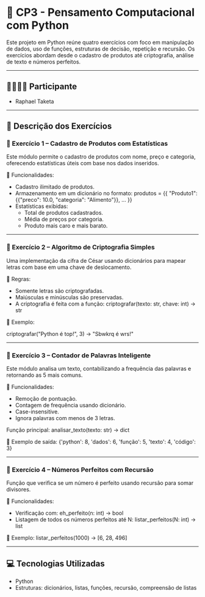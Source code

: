 # 🧠 CP3 - Pensamento Computacional com Python

Este projeto em Python reúne quatro exercícios com foco em manipulação de dados, uso de funções, estruturas de decisão, repetição e recursão. Os exercícios abordam desde o cadastro de produtos até criptografia, análise de texto e números perfeitos.

---

## 👨‍👩‍👧‍👦 Participante

- Raphael Taketa

---

## 🧾 Descrição dos Exercícios

### 🛒 Exercício 1 – Cadastro de Produtos com Estatísticas

Este módulo permite o cadastro de produtos com nome, preço e categoria, oferecendo estatísticas úteis com base nos dados inseridos.

📌 Funcionalidades:

- Cadastro ilimitado de produtos.
- Armazenamento em um dicionário no formato:
  produtos = {{
      "Produto1": {{"preco": 10.0, "categoria": "Alimento"}},
      ...
  }}
- Estatísticas exibidas:
  - Total de produtos cadastrados.
  - Média de preços por categoria.
  - Produto mais caro e mais barato.

---

### 🔐 Exercício 2 – Algoritmo de Criptografia Simples

Uma implementação da cifra de César usando dicionários para mapear letras com base em uma chave de deslocamento.

📌 Regras:

- Somente letras são criptografadas.
- Maiúsculas e minúsculas são preservadas.
- A criptografia é feita com a função:
  criptografar(texto: str, chave: int) -> str

🧪 Exemplo:

criptografar("Python é top!", 3) -> "Sbwkrq é wrs!"

---

### 🧠 Exercício 3 – Contador de Palavras Inteligente

Este módulo analisa um texto, contabilizando a frequência das palavras e retornando as 5 mais comuns.

📌 Funcionalidades:

- Remoção de pontuação.
- Contagem de frequência usando dicionário.
- Case-insensitive.
- Ignora palavras com menos de 3 letras.

Função principal:
analisar_texto(texto: str) -> dict

🧪 Exemplo de saída:
{'python': 8, 'dados': 6, 'função': 5, 'texto': 4, 'código': 3}

---

### 💯 Exercício 4 – Números Perfeitos com Recursão

Função que verifica se um número é perfeito usando recursão para somar divisores.

📌 Funcionalidades:

- Verificação com:
  eh_perfeito(n: int) -> bool
- Listagem de todos os números perfeitos até N:
  listar_perfeitos(N: int) -> list

🧪 Exemplo:
listar_perfeitos(1000) -> [6, 28, 496]

---


## 💻 Tecnologias Utilizadas

- Python
- Estruturas: dicionários, listas, funções, recursão, compreensão de listas
